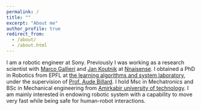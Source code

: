 ```yaml
---
permalink: /
title: ""
excerpt: "About me"
author_profile: true
redirect_from: 
  - /about/
  - /about.html
---
```


 I am a robotic engineer at Sony. Previously I was working as a research scientist with [Marco Gallieri](https://scholar.google.co.uk/citations?user=moNjsXoAAAAJ&hl=en) and [Jan Koutnik](https://nnaisense.com/company/) at [Nnaisense](https://nnaisense.com/). I obtained a PhD in Robotics from EPFL at [the learning algorithms and system laboratory](http://lasa.epfl.ch/), under the supervision of [Prof. Aude Billard](http://lasa.epfl.ch/people/member.php?SCIPER=115671). I hold Msc in Mechatronics and BSc in Mechanical engineering from [Amirkabir university of technology](https://aut.ac.ir/en/). I am mainly interested in endowing robotic system with a capability to move very fast while being safe for human-robot interactions. 